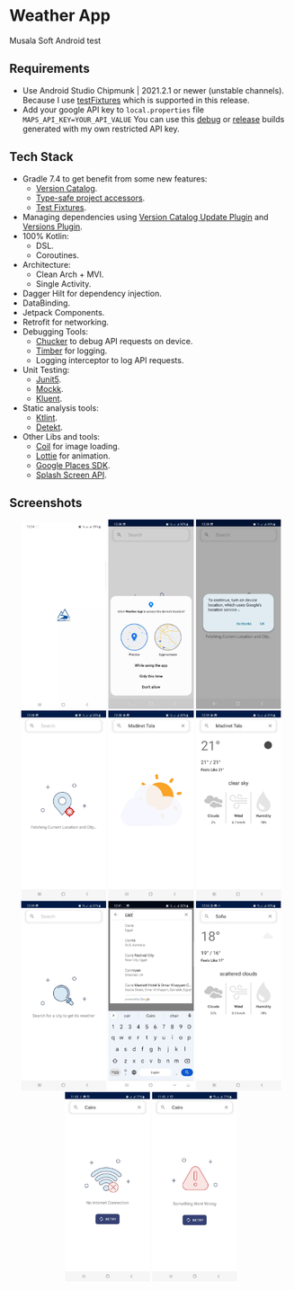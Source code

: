 # Weather App
Musala Soft Android test

## Requirements
- Use Android Studio Chipmunk | 2021.2.1 or newer (unstable channels).
  Because I use [testFixtures](https://developer.android.com/studio/releases/gradle-plugin#test-fixtures) which is supported in this release.
- Add your google API key to `local.properties` file `MAPS_API_KEY=YOUR_API_VALUE`
  You can use this [debug](app/debug/app-debug.apk) or [release](app/release/app-release.apk) builds generated with my own restricted API key.

## Tech Stack
- Gradle 7.4 to get benefit from some new features:
    - [Version Catalog](https://docs.gradle.org/current/userguide/platforms.html#sub:version-catalog).
    - [Type-safe project accessors](https://docs.gradle.org/7.0/userguide/declaring_dependencies.html#sec:type-safe-project-accessors).
    - [Test Fixtures](https://docs.gradle.org/current/userguide/java_testing.html#sec:java_test_fixtures).
- Managing dependencies using [Version Catalog Update Plugin](https://github.com/littlerobots/version-catalog-update-plugin) and [Versions Plugin](https://github.com/ben-manes/gradle-versions-plugin).
- 100% Kotlin:
    - DSL.
    - Coroutines.
- Architecture:
    - Clean Arch + MVI.
    - Single Activity.
- Dagger Hilt for dependency injection.
- DataBinding.
- Jetpack Components.
- Retrofit for networking.
- Debugging Tools:
    - [Chucker](https://github.com/ChuckerTeam/chucker) to debug API requests on device.
    - [Timber](https://github.com/JakeWharton/timber) for logging.
    - Logging interceptor to log API requests.
- Unit Testing:
    - [Junit5](https://junit.org/junit5/docs/current/user-guide).
    - [Mockk](https://github.com/mockk/mockk).
    - [Kluent](https://github.com/MarkusAmshove/Kluent).
- Static analysis tools:
    - [Ktlint](https://github.com/pinterest/ktlint).
    - [Detekt](https://github.com/detekt/detekt).
- Other Libs and tools:
    - [Coil](https://github.com/coil-kt/coil) for image loading.
    - [Lottie](https://github.com/airbnb/lottie-android) for animation.
    - [Google Places SDK](https://developers.google.com/maps/documentation/places/android-sdk).
    - [Splash Screen API](https://developer.android.com/guide/topics/ui/splash-screen).

## Screenshots
<p align="center">
<img alt="Splash" src="screenshots/splash.jpeg" width="30%"/>
<img alt="Location Permission" src="screenshots/location-permission.jpeg" width="30%"/>
<img alt="Location Provider Off" src="screenshots/location-provider-off.jpeg" width="30%"/>

<img alt="Detecting Location" src="screenshots/detecting-location.jpeg" width="30%"/>
<img alt="Loading" src="screenshots/loading-weather.jpeg" width="30%"/>
<img alt="Weather Current Location" src="screenshots/weather-current-location.jpeg" width="30%"/>

<img alt="Waiting Search Input" src="screenshots/waiting-search-input.jpeg" width="30%"/>
<img alt="Search Autocomplete" src="screenshots/search-autocomplete.jpeg" width="30%"/>
<img alt="Weather of Searched City" src="screenshots/weather-searched-city.jpeg" width="30%"/>

<img alt="Connection Error" src="screenshots/connection-error.jpeg" width="30%"/>
<img alt="General Error" src="screenshots/general-error.jpeg" width="30%"/>
</p>




